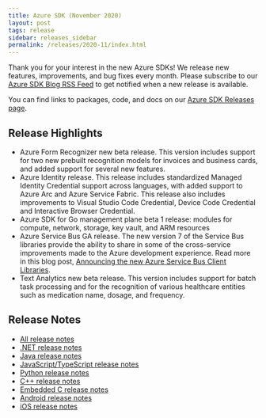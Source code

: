 ```yaml
---
title: Azure SDK (November 2020)
layout: post
tags: release
sidebar: releases_sidebar
permalink: /releases/2020-11/index.html
---
```


Thank you for your interest in the new Azure SDKs! We release new features, improvements, and bug fixes every month. Please subscribe to our [Azure SDK Blog RSS Feed](https://devblogs.microsoft.com/azure-sdk/feed) to get notified when a new release is available.

You can find links to packages, code, and docs on our [Azure SDK Releases page](https://aka.ms/azsdk/releases).

## Release Highlights

- Azure Form Recognizer new beta release. This version includes support for two new prebuilt recognition models for invoices and business cards, and added support for several new features.
- Azure Identity release. This release includes standardized Managed Identity Credential support across languages, with added support to Azure Arc and Azure Service Fabric. This release also includes improvements to Visual Studio Code Credential, Device Code Credential and Interactive Browser Credential.
- Azure SDK for Go management plane beta 1 release: modules for compute, network, storage, key vault, and ARM resources
- Azure Service Bus GA release. The new version 7 of the Service Bus libraries provide the ability to share in some of the cross-service improvements made to the Azure development experience. Read more in this blog post, [Announcing the new Azure Service Bus Client Libraries](https://devblogs.microsoft.com/azure-sdk/november-2020-servicebus-ga/).
- Text Analytics new beta release. This version includes support for batch task processing and for the recognition of various healthcare entities such as medication name, dosage, and frequency.

## Release Notes

* [All release notes](index.md)
* [.NET release notes](dotnet.md)
* [Java release notes](java.md)
* [JavaScript/TypeScript release notes](js.md)
* [Python release notes](python.md)
* [C++ release notes](cpp.md)
* [Embedded C release notes](c.md)
* [Android release notes](android.md)
* [iOS release notes](ios.md)